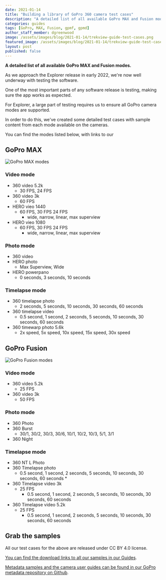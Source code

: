 ```yaml
---
date: 2021-01-14
title: "Building a library of GoPro 360 camera test cases"
description: "A detailed list of all available GoPro MAX and Fusion modes."
categories: guides
tags: [GoPro, MAX, Fusion, gpmf, gpmd]
author_staff_member: dgreenwood
image: /assets/images/blog/2021-01-14/trekview-guide-test-cases.png
featured_image: /assets/images/blog/2021-01-14/trekview-guide-test-cases-sm.png
layout: post
published: false
---
```


**A detailed list of all available GoPro MAX and Fusion modes.**

As we approach the Explorer release in early 2022, we're now well underway with testing the software.

One of the most important parts of any software release is testing, making sure the app works as expected.

For Explorer, a large part of testing requires us to ensure all GoPro camera modes are supported.

In order to do this, we've created some detailed test cases with sample content from each mode available on the cameras.

You can find the modes listed below, with links to our 

## GoPro MAX

<img class="img-fluid" src="/assets/images/blog/2021-01-14/gopro-max-modes.jpg" alt="GoPro MAX modes" title="GoPro MAX modes" />

### Video mode

* 360 video 5.2k
	* 30 FPS, 24 FPS
* 360 video 3k
	* 60 FPS
* HERO vieo 1440
	* 60 FPS, 30 FPS 24 FPS
		* wide, narrow, linear, max superview
* HERO vieo 1080
	* 60 FPS, 30 FPS 24 FPS
		* wide, narrow, linear, max superview

### Photo mode

* 360 video
* HERO photo
	* Max Superview, Wide
* HERO powerpano
	* 0 seconds, 3 seconds, 10 seconds

### Timelapse mode

* 360 timelapse photo
	* 2 seconds, 5 seconds, 10 seconds, 30 seconds, 60 seconds
* 360 timelapse video
	* 0.5 second, 1 second, 2 seconds, 5 seconds, 10 seconds, 30 seconds, 60 seconds
* 360 timewarp photo 5.6k
	* 2x speed, 5x speed, 10x speed, 15x speed, 30x speed

## GoPro Fusion

<img class="img-fluid" src="/assets/images/blog/2021-01-14/gopro-fusion-modes.jpg" alt="GoPro Fusion modes" title="GoPro Fusion modes" />

### Video mode

* 360 video 5.2k
	* 25 FPS
* 360 video 3k
	* 50 FPS

### Photo mode

* 360 Photo
* 360 Burst
	* 30/1, 30/2, 30/3, 30/6, 10/1, 10/2, 10/3, 5/1, 3/1
* 360 Night

### Timelapse mode

* 360 NT L Photo
* 360 Timelapse photo
	* 0.5 second, 1 second, 2 seconds, 5 seconds, 10 seconds, 30 seconds, 60 seconds	* 
* 360 Timelapse video 3k
	* 25 FPS
		* 0.5 second, 1 second, 2 seconds, 5 seconds, 10 seconds, 30 seconds, 60 seconds
* 360 Timelapse video 5.2k
	* 25 FPS
		* 0.5 second, 1 second, 2 seconds, 5 seconds, 10 seconds, 30 seconds, 60 seconds

## Grab the samples

All our test cases for the above are released under CC BY 4.0 license.

[You can find the download links to all our samples in our Guides](https://guides.trekview.org/explorer/developer-docs/sequences/upload/test-cases).

[Metadata samples and the camera user guides can be found in our GoPro metadata repository on Github](https://github.com/trek-view/gopro-metadata).